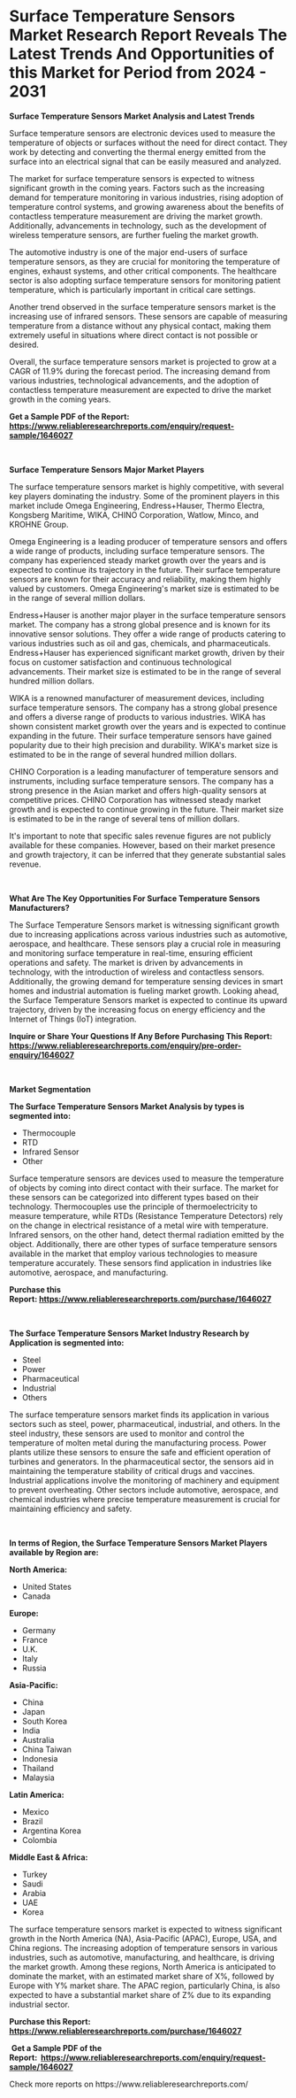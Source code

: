 <p><h1>Surface Temperature Sensors Market Research Report Reveals The Latest Trends And Opportunities of this Market for Period from 2024 - 2031</h1></p><p><strong>Surface Temperature Sensors Market Analysis and Latest Trends</strong></p>
<p><p>Surface temperature sensors are electronic devices used to measure the temperature of objects or surfaces without the need for direct contact. They work by detecting and converting the thermal energy emitted from the surface into an electrical signal that can be easily measured and analyzed.</p><p>The market for surface temperature sensors is expected to witness significant growth in the coming years. Factors such as the increasing demand for temperature monitoring in various industries, rising adoption of temperature control systems, and growing awareness about the benefits of contactless temperature measurement are driving the market growth. Additionally, advancements in technology, such as the development of wireless temperature sensors, are further fueling the market growth.</p><p>The automotive industry is one of the major end-users of surface temperature sensors, as they are crucial for monitoring the temperature of engines, exhaust systems, and other critical components. The healthcare sector is also adopting surface temperature sensors for monitoring patient temperature, which is particularly important in critical care settings.</p><p>Another trend observed in the surface temperature sensors market is the increasing use of infrared sensors. These sensors are capable of measuring temperature from a distance without any physical contact, making them extremely useful in situations where direct contact is not possible or desired.</p><p>Overall, the surface temperature sensors market is projected to grow at a CAGR of 11.9% during the forecast period. The increasing demand from various industries, technological advancements, and the adoption of contactless temperature measurement are expected to drive the market growth in the coming years.</p></p>
<p><strong>Get a Sample PDF of the Report:&nbsp; <a href="https://www.reliableresearchreports.com/enquiry/request-sample/1646027">https://www.reliableresearchreports.com/enquiry/request-sample/1646027</a></strong></p>
<p>&nbsp;</p>
<p><strong>Surface Temperature Sensors Major Market Players</strong></p>
<p><p>The surface temperature sensors market is highly competitive, with several key players dominating the industry. Some of the prominent players in this market include Omega Engineering, Endress+Hauser, Thermo Electra, Kongsberg Maritime, WIKA, CHINO Corporation, Watlow, Minco, and KROHNE Group.</p><p>Omega Engineering is a leading producer of temperature sensors and offers a wide range of products, including surface temperature sensors. The company has experienced steady market growth over the years and is expected to continue its trajectory in the future. Their surface temperature sensors are known for their accuracy and reliability, making them highly valued by customers. Omega Engineering's market size is estimated to be in the range of several million dollars.</p><p>Endress+Hauser is another major player in the surface temperature sensors market. The company has a strong global presence and is known for its innovative sensor solutions. They offer a wide range of products catering to various industries such as oil and gas, chemicals, and pharmaceuticals. Endress+Hauser has experienced significant market growth, driven by their focus on customer satisfaction and continuous technological advancements. Their market size is estimated to be in the range of several hundred million dollars.</p><p>WIKA is a renowned manufacturer of measurement devices, including surface temperature sensors. The company has a strong global presence and offers a diverse range of products to various industries. WIKA has shown consistent market growth over the years and is expected to continue expanding in the future. Their surface temperature sensors have gained popularity due to their high precision and durability. WIKA's market size is estimated to be in the range of several hundred million dollars.</p><p>CHINO Corporation is a leading manufacturer of temperature sensors and instruments, including surface temperature sensors. The company has a strong presence in the Asian market and offers high-quality sensors at competitive prices. CHINO Corporation has witnessed steady market growth and is expected to continue growing in the future. Their market size is estimated to be in the range of several tens of million dollars.</p><p>It's important to note that specific sales revenue figures are not publicly available for these companies. However, based on their market presence and growth trajectory, it can be inferred that they generate substantial sales revenue.</p></p>
<p>&nbsp;</p>
<p><strong>What Are The Key Opportunities For Surface Temperature Sensors Manufacturers?</strong></p>
<p><p>The Surface Temperature Sensors market is witnessing significant growth due to increasing applications across various industries such as automotive, aerospace, and healthcare. These sensors play a crucial role in measuring and monitoring surface temperature in real-time, ensuring efficient operations and safety. The market is driven by advancements in technology, with the introduction of wireless and contactless sensors. Additionally, the growing demand for temperature sensing devices in smart homes and industrial automation is fueling market growth. Looking ahead, the Surface Temperature Sensors market is expected to continue its upward trajectory, driven by the increasing focus on energy efficiency and the Internet of Things (IoT) integration.</p></p>
<p><strong>Inquire or Share Your Questions If Any Before Purchasing This Report: <a href="https://www.reliableresearchreports.com/enquiry/pre-order-enquiry/1646027">https://www.reliableresearchreports.com/enquiry/pre-order-enquiry/1646027</a></strong></p>
<p>&nbsp;</p>
<p><strong>Market Segmentation</strong></p>
<p><strong>The Surface Temperature Sensors Market Analysis by types is segmented into:</strong></p>
<p><ul><li>Thermocouple</li><li>RTD</li><li>Infrared Sensor</li><li>Other</li></ul></p>
<p><p>Surface temperature sensors are devices used to measure the temperature of objects by coming into direct contact with their surface. The market for these sensors can be categorized into different types based on their technology. Thermocouples use the principle of thermoelectricity to measure temperature, while RTDs (Resistance Temperature Detectors) rely on the change in electrical resistance of a metal wire with temperature. Infrared sensors, on the other hand, detect thermal radiation emitted by the object. Additionally, there are other types of surface temperature sensors available in the market that employ various technologies to measure temperature accurately. These sensors find application in industries like automotive, aerospace, and manufacturing.</p></p>
<p><strong>Purchase this Report:&nbsp;<a href="https://www.reliableresearchreports.com/purchase/1646027">https://www.reliableresearchreports.com/purchase/1646027</a></strong></p>
<p>&nbsp;</p>
<p><strong>The Surface Temperature Sensors Market Industry Research by Application is segmented into:</strong></p>
<p><ul><li>Steel</li><li>Power</li><li>Pharmaceutical</li><li>Industrial</li><li>Others</li></ul></p>
<p><p>The surface temperature sensors market finds its application in various sectors such as steel, power, pharmaceutical, industrial, and others. In the steel industry, these sensors are used to monitor and control the temperature of molten metal during the manufacturing process. Power plants utilize these sensors to ensure the safe and efficient operation of turbines and generators. In the pharmaceutical sector, the sensors aid in maintaining the temperature stability of critical drugs and vaccines. Industrial applications involve the monitoring of machinery and equipment to prevent overheating. Other sectors include automotive, aerospace, and chemical industries where precise temperature measurement is crucial for maintaining efficiency and safety.</p></p>
<p>&nbsp;</p>
<p><strong>In terms of Region, the Surface Temperature Sensors Market Players available by Region are:</strong></p>
<p>
    <p> <strong> North America: </strong>
        <ul>
            <li>United States</li>
            <li>Canada</li>
        </ul>
        </p> 
    <p> <strong> Europe: </strong>
        <ul>
            <li>Germany</li>
            <li>France</li>
            <li>U.K.</li>
            <li>Italy</li>
            <li>Russia</li>
        </ul>
        </p> 
    <p> <strong> Asia-Pacific: </strong>
        <ul>
            <li>China</li>
            <li>Japan</li>
            <li>South Korea</li>
            <li>India</li>
            <li>Australia</li>
            <li>China Taiwan</li>
            <li>Indonesia</li>
            <li>Thailand</li>
            <li>Malaysia</li>
        </ul>
        </p> 
    <p> <strong> Latin America: </strong>
        <ul>
            <li>Mexico</li>
            <li>Brazil</li>
            <li>Argentina Korea</li>
            <li>Colombia</li>
        </ul>
        </p> 
    <p> <strong> Middle East & Africa: </strong>
        <ul>
            <li>Turkey</li>
            <li>Saudi</li>
            <li>Arabia</li>
            <li>UAE</li>
            <li>Korea</li>
        </ul>
    </p>
    </p>
<p><p>The surface temperature sensors market is expected to witness significant growth in the North America (NA), Asia-Pacific (APAC), Europe, USA, and China regions. The increasing adoption of temperature sensors in various industries, such as automotive, manufacturing, and healthcare, is driving the market growth. Among these regions, North America is anticipated to dominate the market, with an estimated market share of X%, followed by Europe with Y% market share. The APAC region, particularly China, is also expected to have a substantial market share of Z% due to its expanding industrial sector.</p></p>
<p><strong>Purchase this Report: <a href="https://www.reliableresearchreports.com/purchase/1646027">https://www.reliableresearchreports.com/purchase/1646027</a></strong></p>
<p>&nbsp;<strong>Get a Sample PDF of the Report:&nbsp;&nbsp;<a href="https://www.reliableresearchreports.com/enquiry/request-sample/1646027">https://www.reliableresearchreports.com/enquiry/request-sample/1646027</a></strong></p>
<p><strong></strong></p>
<p>Check more reports on https://www.reliableresearchreports.com/</p>